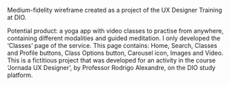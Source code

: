 Medium-fidelity wireframe created as a project of the UX Designer Training at DIO.

Potential product: a yoga app with video classes to practise from anywhere, containing different modalities and guided meditation. 
I only developed the ‘Classes’ page of the service. This page contains: Home, Search, Classes and Profile buttons, Class Options button, Carousel icon, Images and Video.
This is a fictitious project that was developed for an activity in the course ‘Jornada UX Designer’, by Professor Rodrigo Alexandre, on the DIO study platform.
